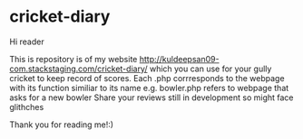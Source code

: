 # cricket-diary
Hi reader

This is repository is of my website http://kuldeepsan09-com.stackstaging.com/cricket-diary/ which you can use for your gully cricket to keep record of scores.
Each .php corrresponds to the webpage with its function similiar to its name e.g. bowler.php refers to webpage that asks for a new bowler
Share your reviews still in development so might face glithches

Thank you for reading me!:) 
